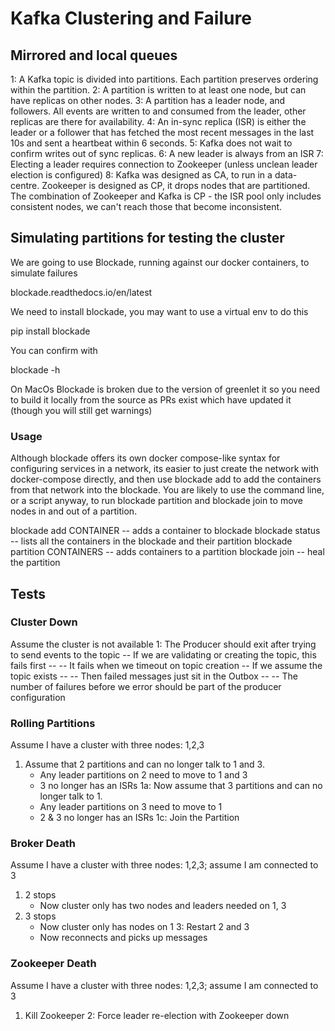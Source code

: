 # Kafka Clustering and Failure
## Mirrored and local queues

1: A Kafka topic is divided into partitions. Each partition preserves ordering within the partition.
2: A partition is written to at least one node, but can have replicas on other nodes.
3: A partition has a leader node, and followers. All events are written to and consumed from the leader, other replicas are there for availability.
4: An in-sync replica (ISR) is either the leader or a follower that has fetched the most recent messages in the last 10s and sent a heartbeat within 6 seconds.
5: Kafka does not wait to confirm writes out of sync replicas.
6: A new leader is always from an ISR
7: Electing a leader requires connection to Zookeeper (unless unclean leader election is configured)
8: Kafka was designed as CA, to run in a data-centre. Zookeeper is designed as CP, it drops nodes that are partitioned. The combination of Zookeeper and Kafka is CP - the ISR pool only includes consistent nodes, we can't reach those that become inconsistent.

## Simulating partitions for testing the cluster
We are going to use Blockade, running against our docker containers, to simulate failures

blockade.readthedocs.io/en/latest

We need to install blockade, you may want to use a virtual env to do this

pip install blockade

You can confirm with 

blockade -h

On MacOs Blockade is broken due to the version of greenlet it so you need to build it locally from the source as PRs exist which have updated it (though you will still get warnings)

### Usage
Although blockade offers its own docker compose-like syntax for configuring services in a network, its easier to just create the network with docker-compose directly, and then use blockade add to add the containers from that network into the blockade. You are likely to use the command line, or a script anyway, to run blockade partition and blockade join to move nodes in and out of a partition.

blockade add CONTAINER -- adds a container to blockade
blockade status -- lists all the containers in the blockade and their partition
blockade partition CONTAINERS -- adds containers to a partition
blockade join -- heal the partition

## Tests

### Cluster Down
Assume the cluster is not available
1: The Producer should exit after trying to send events to the topic
   -- If we are validating or creating the topic, this fails first
   -- -- It fails when we timeout on topic creation
   -- If we assume the topic exists 
   -- -- Then failed messages just sit in the Outbox
   -- -- The number of failures before we error should be part of the producer configuration


### Rolling Partitions
Assume I have a cluster with three nodes: 1,2,3

1. Assume that 2 partitions and can no longer talk to 1 and 3.
    * Any leader partitions on 2 need to move to 1 and 3
    * 3 no longer has an ISRs
1a: Now assume that 3 partitions and can no longer talk to 1.
    * Any leader partitions on 3 need to move to 1
    * 2 & 3 no longer has an ISRs
1c: Join the Partition

### Broker Death
Assume I have a cluster with three nodes: 1,2,3; assume I am connected to 3

1. 2 stops
    * Now cluster only has two nodes and leaders needed on 1, 3
2. 3 stops
    * Now cluster only has nodes on 1
3: Restart 2 and 3
    * Now reconnects and picks up messages

### Zookeeper Death
Assume I have a cluster with three nodes: 1,2,3; assume I am connected to 3

1. Kill Zookeeper
2: Force leader re-election with Zookeeper down





